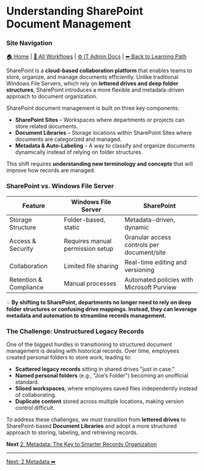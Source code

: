 <!-- description: Documentation about Understanding SharePoint Document Management for Your Organization. -->

# Understanding SharePoint Document Management

### Site Navigation
[🏠 Home](../README.md) | [📂 All Workflows](../users/users.md) | [⚙ IT Admin Docs](../it-admins/README.md) | [⬅ Back to Learning Path](../README.md)

SharePoint is a **cloud-based collaboration platform** that enables teams to store, organize, and manage documents efficiently. Unlike traditional Windows File Servers, which rely on **lettered drives and deep folder structures**, SharePoint introduces a more flexible and metadata-driven approach to document organization.

SharePoint document management is built on three key components:

- **SharePoint Sites** – Workspaces where departments or projects can store related documents.
- **Document Libraries** – Storage locations within SharePoint Sites where documents are categorized and managed.
- **Metadata & Auto-Labeling** – A way to classify and organize documents dynamically instead of relying on folder structures.

This shift requires **understanding new terminology and concepts** that will improve how records are managed.

### SharePoint vs. Windows File Server

| Feature | Windows File Server | SharePoint |
| --- | --- | --- |
| Storage Structure | Folder-based, static | Metadata-driven, dynamic |
| Access & Security | Requires manual permission setup | Granular access controls per document/site |
| Collaboration | Limited file sharing | Real-time editing and versioning |
| Retention & Compliance | Manual processes | Automated policies with Microsoft Purview |

💡 **By shifting to SharePoint, departments no longer need to rely on deep folder structures or confusing drive mappings. Instead, they can leverage metadata and automation to streamline records management.**

### The Challenge: Unstructured Legacy Records

One of the biggest hurdles in transitioning to structured document management is dealing with historical records. Over time, employees created personal folders to store work, leading to:

- **Scattered legacy records** sitting in shared drives "just in case."
- **Named personal folders** (e.g., "Joe’s Folder") becoming an unofficial standard.
- **Siloed workspaces**, where employees saved files independently instead of collaborating.
- **Duplicate content** stored across multiple locations, making version control difficult.

To address these challenges, we must transition from **lettered drives** to SharePoint-based **Document Libraries** and adopt a more structured approach to storing, labeling, and retrieving records.

**Next** [2. Metadata: The Key to Smarter Records Organization](2-metadata.md)

---

[Next: 2 Metadata ➡](2-metadata.md)